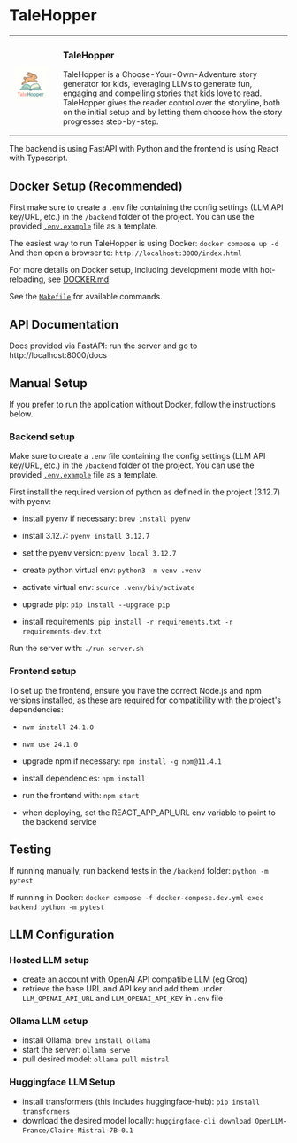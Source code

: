 # TaleHopper


<table>
  <tr>
    <td>
      <img src="frontend/public/talehopper_logo.png" alt="TaleHopper logo" width="400"/>
    </td>
    <td style="padding-left: 20px; vertical-align: middle;">
      <h3>TaleHopper</h3>
      <p>
        TaleHopper is a Choose-Your-Own-Adventure story generator for kids, leveraging LLMs to generate fun, engaging and compelling stories that kids love to read.
TaleHopper gives the reader control over the storyline, both on the initial setup and by letting them choose how the story progresses step-by-step.
      </p>
    </td>
  </tr>
</table>


The backend is using FastAPI with Python and the frontend is using React with Typescript.


## Docker Setup (Recommended)

First make sure to create a `.env` file containing the config settings (LLM API key/URL, etc.) in the `/backend` folder of the project.
You can use the provided [`.env.example`](backend/.env.example) file as a template.

The easiest way to run TaleHopper is using Docker: `docker compose up -d`
And then open a browser to: `http://localhost:3000/index.html`

For more details on Docker setup, including development mode with hot-reloading, see [DOCKER.md](DOCKER.md).

See the [`Makefile`](Makefile) for available commands.

## API Documentation

Docs provided via FastAPI: run the server and go to http://localhost:8000/docs

## Manual Setup

If you prefer to run the application without Docker, follow the instructions below.

### Backend setup

Make sure to create a `.env` file containing the config settings (LLM API key/URL, etc.) in the `/backend` folder of the project.
You can use the provided [`.env.example`](backend/.env.example) file as a template.

First install the required version of python as defined in the project (3.12.7) with pyenv:
- install pyenv if necessary: `brew install pyenv` 
- install 3.12.7: `pyenv install 3.12.7`
- set the pyenv version: `pyenv local 3.12.7`

- create python virtual env: `python3 -m venv .venv`
- activate virtual env: `source .venv/bin/activate`
- upgrade pip: `pip install --upgrade pip`
- install requirements: `pip install -r requirements.txt -r requirements-dev.txt`

Run the server with: `./run-server.sh`

### Frontend setup

To set up the frontend, ensure you have the correct Node.js and npm versions installed, as these are required for compatibility with the project's dependencies:
- `nvm install 24.1.0`
- `nvm use 24.1.0`
- upgrade npm if necessary: `npm install -g npm@11.4.1`
- install dependencies: `npm install`
- run the frontend with: `npm start`

- when deploying, set the REACT_APP_API_URL env variable to point to the backend service

## Testing

If running manually, run backend tests in the `/backend` folder: `python -m pytest`

If running in Docker: 
`docker compose -f docker-compose.dev.yml exec backend python -m pytest`


## LLM Configuration

### Hosted LLM setup

- create an account with OpenAI API compatible LLM (eg Groq)
- retrieve the base URL and API key and add them under `LLM_OPENAI_API_URL` and `LLM_OPENAI_API_KEY` in `.env` file

### Ollama LLM setup

- install Ollama: `brew install ollama`
- start the server: `ollama serve`
- pull desired model: `ollama pull mistral`

### Huggingface LLM Setup

- install transformers (this includes huggingface-hub): `pip install transformers`
- download the desired model locally: `huggingface-cli download OpenLLM-France/Claire-Mistral-7B-0.1`
